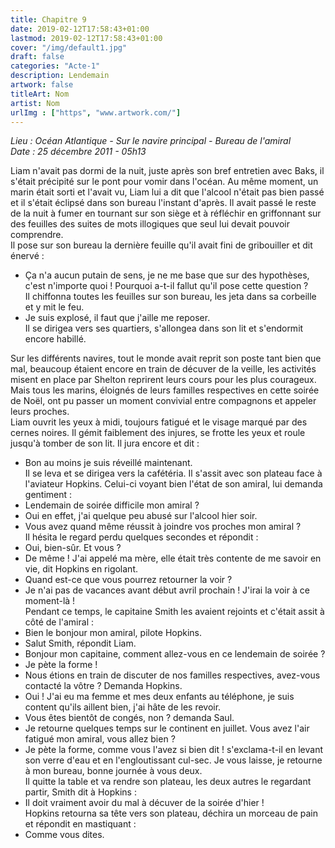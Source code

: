 ```yaml
---
title: Chapitre 9
date: 2019-02-12T17:58:43+01:00
lastmod: 2019-02-12T17:58:43+01:00
cover: "/img/default1.jpg"
draft: false
categories: "Acte-1"
description: Lendemain
artwork: false
titleArt: Nom
artist: Nom
urlImg : ["https", "www.artwork.com/"]
---
```

_Lieu : Océan Atlantique - Sur le navire principal - Bureau de l'amiral   
Date : 25 décembre 2011 - 05h13_   
    
Liam n'avait pas dormi de la nuit, juste après son bref entretien avec Baks, il s'était précipité sur le pont pour vomir dans l'océan. Au même moment, un marin était sorti et l'avait vu, Liam lui a dit que l'alcool n'était pas bien passé et il s'était éclipsé dans son bureau l'instant d'après. Il avait passé le reste de la nuit à fumer en tournant sur son siège et à réfléchir en griffonnant sur des feuilles des suites de mots illogiques que seul lui devait pouvoir comprendre.   
Il pose sur son bureau la dernière feuille qu'il avait fini de gribouiller et dit énervé :   
- Ça n'a aucun putain de sens, je ne me base que sur des hypothèses, c'est n'importe quoi ! Pourquoi a-t-il fallut qu'il pose cette question ?   
Il chiffonna toutes les feuilles sur son bureau, les jeta dans sa corbeille et y mit le feu.   
- Je suis explosé, il faut que j'aille me reposer.   
Il se dirigea vers ses quartiers, s'allongea dans son lit et s'endormit encore habillé.   
   
Sur les différents navires, tout le monde avait reprit son poste tant bien que mal, beaucoup étaient encore en train de décuver de la veille, les activités misent en place par Shelton reprirent leurs cours pour les plus courageux. Mais tous les marins, éloignés de leurs familles respectives en cette soirée de Noël, ont pu passer un moment convivial entre compagnons et appeler leurs proches.   
Liam ouvrit les yeux à midi, toujours fatigué et le visage marqué par des cernes noires. Il gémit faiblement des injures, se frotte les yeux et roule jusqu'à tomber de son lit. Il jura encore et dit :   
- Bon au moins je suis réveillé maintenant.   
Il se leva et se dirigea vers la cafétéria. Il s'assit avec son plateau face à l'aviateur Hopkins. Celui-ci voyant bien l'état de son amiral, lui demanda gentiment :   
- Lendemain de soirée difficile mon amiral ?   
- Oui en effet, j'ai quelque peu abusé sur l'alcool hier soir.   
- Vous avez quand même réussit à joindre vos proches mon amiral ?   
Il hésita le regard perdu quelques secondes et répondit :   
- Oui, bien-sûr. Et vous ?   
- De même ! J'ai appelé ma mère, elle était très contente de me savoir en vie, dit Hopkins en rigolant.   
- Quand est-ce que vous pourrez retourner la voir ?   
- Je n'ai pas de vacances avant début avril prochain ! J'irai la voir à ce moment-là !   
Pendant ce temps, le capitaine Smith les avaient rejoints et c'était assit à côté de l'amiral :   
- Bien le bonjour mon amiral, pilote Hopkins.   
- Salut Smith, répondit Liam.   
- Bonjour mon capitaine, comment allez-vous en ce lendemain de soirée ?   
- Je pète la forme !   
- Nous étions en train de discuter de nos familles respectives, avez-vous contacté la vôtre ? Demanda Hopkins.   
- Oui ! J'ai eu ma femme et mes deux enfants au téléphone, je suis content qu'ils aillent bien, j'ai hâte de les revoir.   
- Vous êtes bientôt de congés, non ? demanda Saul.   
- Je retourne quelques temps sur le continent en juillet. Vous avez l'air fatigué mon amiral, vous allez bien ?   
- Je pète la forme, comme vous l'avez si bien dit ! s'exclama-t-il en levant son verre d'eau et en l'engloutissant cul-sec. Je vous laisse, je retourne à mon bureau, bonne journée à vous deux.   
Il quitte la table et va rendre son plateau, les deux autres le regardant partir, Smith dit à Hopkins :   
- Il doit vraiment avoir du mal à décuver de la soirée d'hier !   
Hopkins retourna sa tête vers son plateau, déchira un morceau de pain et répondit en mastiquant :   
- Comme vous dites.   